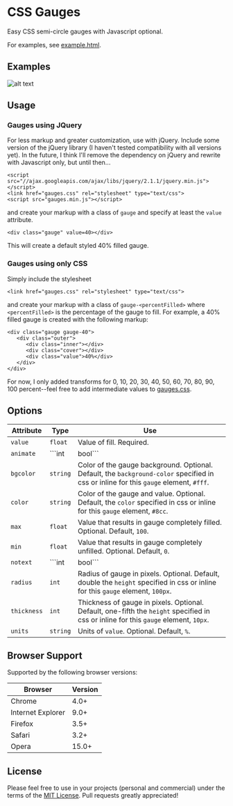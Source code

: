 # CSS Gauges #

Easy CSS semi-circle gauges with Javascript optional.

For examples, see [example.html](example.html).


## Examples ##

![alt text](https://withaspark.github.io/asset-repo/projects/cssgauges/cssgauges_ss.png "Screenshot")

## Usage ##

### Gauges using JQuery ###

For less markup and greater customization, use with jQuery. Include some version of the jQuery library (I haven't tested compatibility with all versions yet). In the future, I think I'll remove the dependency on jQuery and rewrite with Javascript only, but until then...

```
<script src="//ajax.googleapis.com/ajax/libs/jquery/2.1.1/jquery.min.js"></script>
<link href="gauges.css" rel="stylesheet" type="text/css">
<script src="gauges.min.js"></script>
```

and create your markup with a class of ```gauge``` and specify at least the ```value``` attribute.

```
<div class="gauge" value=40></div>
```

This will create a default styled 40% filled gauge.

### Gauges using only CSS ###

Simply include the stylesheet

```
<link href="gauges.css" rel="stylesheet" type="text/css">
```

and create your markup with a class of ```gauge-<percentFilled>``` where ```<percentFilled>``` is the percentage of the gauge to fill. For example, a 40% filled gauge is created with the following markup:

```
<div class="gauge gauge-40">
   <div class="outer">
      <div class="inner"></div>
      <div class="cover"></div>
      <div class="value">40%</div>
   </div>
</div>
```

For now, I only added transforms for 0, 10, 20, 30, 40, 50, 60, 70, 80, 90, 100 percent--feel free to add intermediate values to [gauges.css](gauges.css).

## Options ##

Attribute|Type|Use
---------|----|---
```value```|```float```|Value of fill. Required.
```animate```|```int|bool```|Whether the gauge should be animated and "dial up" to position. Accepts ```true```, ```false```, ```1```, ```0```. Optional. Default, ```0``` no animation.
```bgcolor```|```string```|Color of the gauge background. Optional. Default, the ```background-color``` specified in css or inline for this ```gauge``` element, ```#fff```.
```color```|```string```|Color of the gauge and value. Optional. Default, the ```color``` specified in css or inline for this ```gauge``` element, ```#8cc```.
```max```|```float```|Value that results in gauge completely filled. Optional. Default, ```100```.
```min```|```float```|Value that results in gauge completely unfilled. Optional. Default, ```0```.
```notext```|```int|bool```|Whether the value should be hidden within the gauge. Accepts ```true```, ```false```, ```1```, ```0```. Optional. Default, ```0``` not hidden/value is displayed.
```radius```|```int```|Radius of gauge in pixels. Optional. Default, double the ```height``` specified in css or inline for this ```gauge``` element, ```100px```.
```thickness```|```int```|Thickness of gauge in pixels. Optional. Default, one-fifth the ```height``` specified in css or inline for this ```gauge``` element, ```10px```.
```units```|```string```|Units of ```value```. Optional. Default, ```%```.

## Browser Support ##

Supported by the following browser versions:

Browser|Version
-------|-------
Chrome|4.0+
Internet Explorer|9.0+
Firefox|3.5+
Safari|3.2+
Opera|15.0+

## License ##

Please feel free to use in your projects (personal and commercial) under the terms of the [MIT License](LICENSE). Pull requests greatly appreciated!
